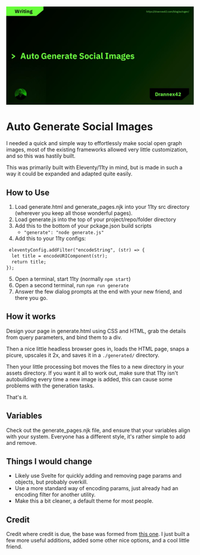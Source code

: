 ![](/blogautogen.jpg)

# Auto Generate Social Images

I needed a quick and simple way to effortlessly make social open graph images, most of the existing frameworks allowed very little customization, and so this was hastily built. 

This was primarily built with Eleventy/11ty in mind, but is made in such a way it could be expanded and adapted quite easily. 

## How to Use

1. Load generate.html and generate_pages.njk into your 11ty src directory (wherever you keep all those wonderful pages).
2. Load generate.js into the top of your project/repo/folder directory
3. Add this to the bottom of your pckage.json build scripts
    - `"generate": "node generate.js"`
4. Add this to your 11ty configs: 

```
 eleventyConfig.addFilter("encodeString", (str) => {
  let title = encodeURIComponent(str);
  return title;
});
```

5. Open a terminal, start 11ty (normally `npm start`)
6. Open a second terminal, run `npm run generate`
7. Answer the few dialog prompts at the end with your new friend, and there you go. 

## How it works

Design your page in generate.html using CSS and HTML, grab the details from query parameters, and bind them to a div. 

Then a nice little headless browser goes in, loads the HTML page, snaps a picure, upscales it 2x, and saves it in a `./generated/` directory. 

Then your little processing bot moves the files to a new directory in your assets directory. If you want it all to work out, make sure that 11ty isn't autobuilding every time a new image is added, this can cause some problems with the generation tasks. 

That's it.

## Variables

Check out the generate_pages.njk file, and ensure that your variables align with your system. Everyone has a different style, it's rather simple to add and remove. 

## Things I would change

- Likely use Svelte for quickly adding and removing page params and objects, but probably overkill.
- Use a more standard way of encoding params, just already had an encoding filter for another utility. 
- Make this a bit cleaner, a default theme for most people. 

## Credit

Credit where credit is due, the base was formed from [this one](https://mtm.dev/eleventy-social-sharing-images). I just built a few more useful additions, added some other nice options, and a cool little friend. 
